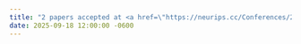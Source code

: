 ```yaml
---
title: "2 papers accepted at <a href=\"https://neurips.cc/Conferences/2025\" target=\"_blank\">NeurIPS 2025</a>, one as a ⭐ spotlight presentation (<3.2%)"
date: 2025-09-18 12:00:00 -0600
---
```

